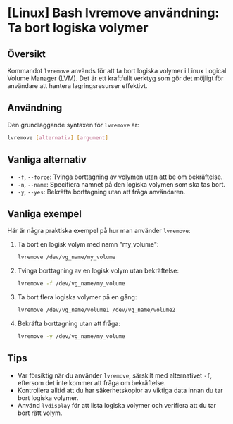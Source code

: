 # [Linux] Bash lvremove användning: Ta bort logiska volymer

## Översikt
Kommandot `lvremove` används för att ta bort logiska volymer i Linux Logical Volume Manager (LVM). Det är ett kraftfullt verktyg som gör det möjligt för användare att hantera lagringsresurser effektivt.

## Användning
Den grundläggande syntaxen för `lvremove` är:

```bash
lvremove [alternativ] [argument]
```

## Vanliga alternativ
- `-f`, `--force`: Tvinga borttagning av volymen utan att be om bekräftelse.
- `-n`, `--name`: Specifiera namnet på den logiska volymen som ska tas bort.
- `-y`, `--yes`: Bekräfta borttagning utan att fråga användaren.

## Vanliga exempel
Här är några praktiska exempel på hur man använder `lvremove`:

1. Ta bort en logisk volym med namn "my_volume":
   ```bash
   lvremove /dev/vg_name/my_volume
   ```

2. Tvinga borttagning av en logisk volym utan bekräftelse:
   ```bash
   lvremove -f /dev/vg_name/my_volume
   ```

3. Ta bort flera logiska volymer på en gång:
   ```bash
   lvremove /dev/vg_name/volume1 /dev/vg_name/volume2
   ```

4. Bekräfta borttagning utan att fråga:
   ```bash
   lvremove -y /dev/vg_name/my_volume
   ```

## Tips
- Var försiktig när du använder `lvremove`, särskilt med alternativet `-f`, eftersom det inte kommer att fråga om bekräftelse.
- Kontrollera alltid att du har säkerhetskopior av viktiga data innan du tar bort logiska volymer.
- Använd `lvdisplay` för att lista logiska volymer och verifiera att du tar bort rätt volym.